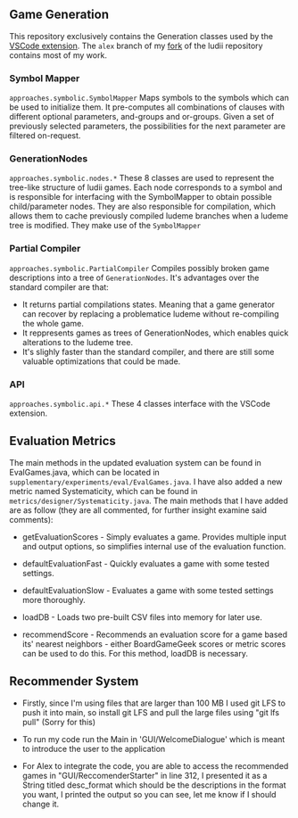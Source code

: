 ## Game Generation
This repository exclusively contains the Generation classes used by the [VSCode extension](https://github.com/PadLex/Ludii-VSCode-extension). The `alex` branch of my [fork](https://github.com/PadLex/Ludii/tree/alex) of the ludii repository contains most of my work.

### Symbol Mapper
`approaches.symbolic.SymbolMapper` Maps symbols to the symbols which can be used to initialize them. It pre-computes all combinations of clauses with different optional parameters, and-groups and or-groups. Given a set of previously selected parameters, the possibilities for the next parameter are filtered on-request.

### GenerationNodes
`approaches.symbolic.nodes.*` These 8 classes are used to represent the tree-like structure of ludii games. Each node corresponds to a symbol and is responsible for interfacing with the SymbolMapper to obtain possible child/parameter nodes. They are also responsible for compilation, which allows them to cache previously compiled ludeme branches when a ludeme tree is modified. They make use of the `SymbolMapper`

### Partial Compiler
`approaches.symbolic.PartialCompiler` Compiles possibly broken game descriptions into a tree of `GenerationNodes`. It's advantages over the standard compiler are that:
 * It returns partial compilations states. Meaning that a game generator can recover by replacing a problematice ludeme without re-compiling the whole game.
 * It reppresents games as trees of GenerationNodes, which enables quick alterations to the ludeme tree.
 * It's slighly faster than the standard compiler, and there are still some valuable optimizations that could be made.

### API
`approaches.symbolic.api.*` These 4 classes interface with the VSCode extension.

## Evaluation Metrics

The main methods in the updated evaluation system can be found in EvalGames.java, which can be located in `supplementary/experiments/eval/EvalGames.java`.  I have also added a new metric named Systematicity, which can be found in `metrics/designer/Systematicity.java`.  The main methods that I have added are as follow (they are all commented, for further insight examine said comments):

* getEvaluationScores - Simply evaluates a game.  Provides multiple input and output options, so simplifies internal use of the evaluation function.

* defaultEvaluationFast - Quickly evaluates a game with some tested settings.

* defaultEvaluationSlow - Evaluates a game with some tested settings more thoroughly.

* loadDB - Loads two pre-built CSV files into memory for later use.

* recommendScore - Recommends an evaluation score for a game based its' nearest neighbors - either BoardGameGeek scores or metric scores can be used to do this.  For this method, loadDB is necessary.

## Recommender System 

* Firstly, since I'm using files that are larger than 100 MB I used git LFS to push it into main, so install git LFS and pull the large files 
using "git lfs pull" (Sorry for this)

* To run my code run the Main in 'GUI/WelcomeDialogue' which is meant to introduce the user to the application

* For Alex to integrate the code, you are able to access the recommended games in "GUI/ReccomenderStarter" in line 312, 
I presented it as a String titled desc_format which should be the descriptions in the format you want, I printed the output
so you can see, let me know if I should change it. 
